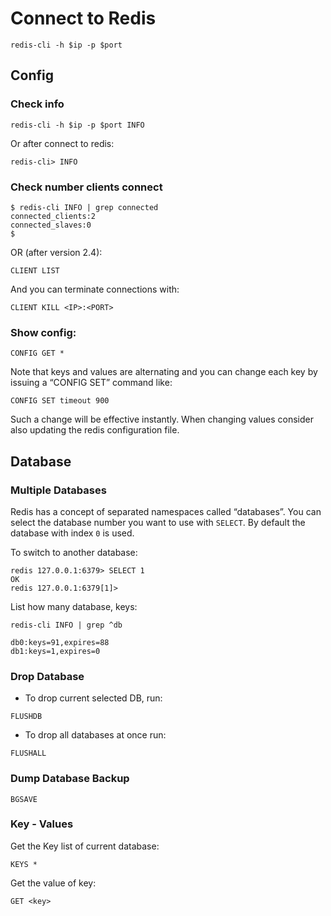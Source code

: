 # Connect to Redis
```
redis-cli -h $ip -p $port
```

## Config

### Check info
```
redis-cli -h $ip -p $port INFO
```

Or after connect to redis:
```
redis-cli> INFO
```

### Check number clients connect
```
$ redis-cli INFO | grep connected
connected_clients:2
connected_slaves:0
$
```
OR (after version 2.4):
```
CLIENT LIST
```
And you can terminate connections with:
```
CLIENT KILL <IP>:<PORT>
```
### Show config:
```
CONFIG GET *
```

Note that keys and values are alternating and you can change each key by issuing a “CONFIG SET” command like:
```
CONFIG SET timeout 900
```
Such a change will be effective instantly. When changing values consider also updating the redis configuration file.
## Database
### Multiple Databases
Redis has a concept of separated namespaces called “databases”. You can select the database number you want to use with `SELECT`. By default the database with index `0` is used.

To switch to another database:
```
redis 127.0.0.1:6379> SELECT 1
OK
redis 127.0.0.1:6379[1]>
```

List how many database, keys:
```
redis-cli INFO | grep ^db

db0:keys=91,expires=88
db1:keys=1,expires=0
```

### Drop Database
- To drop current selected DB, run:
```
FLUSHDB
```
- To drop all databases at once run:
```
FLUSHALL
```
### Dump Database Backup
```
BGSAVE
```
### Key - Values

Get the Key list of current database:
```
KEYS *
```
Get the value of key:
```
GET <key>
```